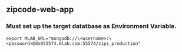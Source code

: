 ## zipcode-web-app

### Must set up the target datatbase as Environment Variable. 

`
export MLAB_URL="mongodb://\<username>:\<password>@ds055574.mlab.com:55574/zips_production"
`


